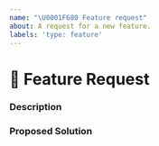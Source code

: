 ```yaml
---
name: "\U0001F680 Feature request"
about: A request for a new feature.
labels: 'type: feature'
---
```


# 🚀 Feature Request

### Description
<!-- ✍️ -->

### Proposed Solution
<!-- ✍️ -->
